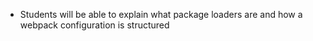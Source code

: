 - Students will be able to explain what package loaders are and how a webpack configuration is structured

